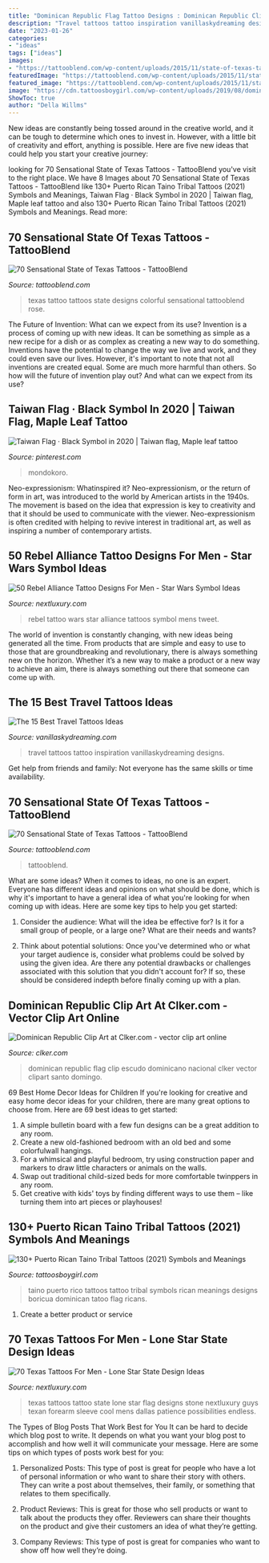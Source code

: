 ```yaml
---
title: "Dominican Republic Flag Tattoo Designs : Dominican Republic Clip Art At Clker.com"
description: "Travel tattoos tattoo inspiration vanillaskydreaming designs"
date: "2023-01-26"
categories:
- "ideas"
tags: ["ideas"]
images:
- "https://tattooblend.com/wp-content/uploads/2015/11/state-of-texas-tattoo-yellow.jpg"
featuredImage: "https://tattooblend.com/wp-content/uploads/2015/11/state-of-texas-tattoo2.jpg"
featured_image: "https://tattooblend.com/wp-content/uploads/2015/11/state-of-texas-tattoo2.jpg"
image: "https://cdn.tattoosboygirl.com/wp-content/uploads/2019/08/dominican-taino-symbols-and-meanings-83.jpg"
ShowToc: true
author: "Della Willms"
---
```



New ideas are constantly being tossed around in the creative world, and it can be tough to determine which ones to invest in. However, with a little bit of creativity and effort, anything is possible. Here are five new ideas that could help you start your creative journey:  

	

		
looking for 70 Sensational State of Texas Tattoos - TattooBlend you've visit to the right place. We have 8 Images about 70 Sensational State of Texas Tattoos - TattooBlend like 130+ Puerto Rican Taino Tribal Tattoos (2021) Symbols and Meanings, Taiwan Flag · Black Symbol in 2020 | Taiwan flag, Maple leaf tattoo and also 130+ Puerto Rican Taino Tribal Tattoos (2021) Symbols and Meanings. Read more:
		
    
## 70 Sensational State Of Texas Tattoos - TattooBlend

<img loading=lazy src="https://tattooblend.com/wp-content/uploads/2015/11/state-of-texas-tattoo-yellow.jpg" onerror="this.onerror=null;this.src='https://tse4.mm.bing.net/th?id=OIP.dWXOtJ6Z4yankSxZBv5VmgHaJ4&amp;pid=15.1';" alt="70 Sensational State of Texas Tattoos - TattooBlend">

_Source: tattooblend.com_

>texas tattoo tattoos state designs colorful sensational tattooblend rose. 

	

The Future of Invention: What can we expect from its use?
Invention is a process of coming up with new ideas. It can be something as simple as a new recipe for a dish or as complex as creating a new way to do something. Inventions have the potential to change the way we live and work, and they could even save our lives. However, it's important to note that not all inventions are created equal. Some are much more harmful than others. So how will the future of invention play out? And what can we expect from its use?

    
## Taiwan Flag · Black Symbol In 2020 | Taiwan Flag, Maple Leaf Tattoo

<img loading=lazy src="https://i.pinimg.com/originals/b3/d8/59/b3d859cae7e8d0511a1a7feb1a6e24b1.jpg" onerror="this.onerror=null;this.src='https://tse1.mm.bing.net/th?id=OIP.mQ4-JrjCSQrukqQDsO521wHaLH&amp;pid=15.1';" alt="Taiwan Flag · Black Symbol in 2020 | Taiwan flag, Maple leaf tattoo">

_Source: pinterest.com_

>mondokoro. 

	

Neo-expressionism: Whatinspired it?
Neo-expressionism, or the return of form in art, was introduced to the world by American artists in the 1940s. The movement is based on the idea that expression is key to creativity and that it should be used to communicate with the viewer. Neo-expressionism is often credited with helping to revive interest in traditional art, as well as inspiring a number of contemporary artists.

    
## 50 Rebel Alliance Tattoo Designs For Men - Star Wars Symbol Ideas

<img loading=lazy src="http://nextluxury.com/wp-content/uploads/unique-mens-rebel-alliance-tattoos.jpg" onerror="this.onerror=null;this.src='https://tse2.mm.bing.net/th?id=OIP.hoR2Wjij_9xwf9F-RG0igQHaHa&amp;pid=15.1';" alt="50 Rebel Alliance Tattoo Designs For Men - Star Wars Symbol Ideas">

_Source: nextluxury.com_

>rebel tattoo wars star alliance tattoos symbol mens tweet. 

	

The world of invention is constantly changing, with new ideas being generated all the time. From products that are simple and easy to use to those that are groundbreaking and revolutionary, there is always something new on the horizon. Whether it’s a new way to make a product or a new way to achieve an aim, there is always something out there that someone can come up with.

    
## The 15 Best Travel Tattoos Ideas

<img loading=lazy src="https://i0.wp.com/vanillaskydreaming.com/wp-content/uploads/2015/05/image.jpg?fit=1866%2C1161" onerror="this.onerror=null;this.src='https://tse3.mm.bing.net/th?id=OIP.0YxgjKCnu60W06mpmE1E1gHaEm&amp;pid=15.1';" alt="The 15 Best Travel Tattoos Ideas">

_Source: vanillaskydreaming.com_

>travel tattoos tattoo inspiration vanillaskydreaming designs. 

	

Get help from friends and family: Not everyone has the same skills or time availability.

    
## 70 Sensational State Of Texas Tattoos - TattooBlend

<img loading=lazy src="https://tattooblend.com/wp-content/uploads/2015/11/state-of-texas-tattoo2.jpg" onerror="this.onerror=null;this.src='https://tse3.mm.bing.net/th?id=OIP.85GgswHgi4aoZVQIe110egHaJ2&amp;pid=15.1';" alt="70 Sensational State of Texas Tattoos - TattooBlend">

_Source: tattooblend.com_

>tattooblend. 

	

What are some ideas?
When it comes to ideas, no one is an expert. Everyone has different ideas and opinions on what should be done, which is why it's important to have a general idea of what you're looking for when coming up with ideas. Here are some key tips to help you get started:
1. Consider the audience: What will the idea be effective for? Is it for a small group of people, or a large one? What are their needs and wants?

2. Think about potential solutions: Once you've determined who or what your target audience is, consider what problems could be solved by using the given idea. Are there any potential drawbacks or challenges associated with this solution that you didn't account for? If so, these should be considered indepth before finally coming up with a plan.


    
## Dominican Republic Clip Art At Clker.com - Vector Clip Art Online

<img loading=lazy src="http://www.clker.com/cliparts/2/1/c/e/1197121534321832681capellan2000_Escudo_Nacional_Dominicano.svg.hi.png" onerror="this.onerror=null;this.src='https://tse1.mm.bing.net/th?id=OIP.cpHG4KFJH1OSt9DGn1AmtwHaHI&amp;pid=15.1';" alt="Dominican Republic Clip Art at Clker.com - vector clip art online">

_Source: clker.com_

>dominican republic flag clip escudo dominicano nacional clker vector clipart santo domingo. 

	

69 Best Home Decor Ideas for Children
If you're looking for creative and easy home decor ideas for your children, there are many great options to choose from. Here are 69 best ideas to get started: 
1. A simple bulletin board with a few fun designs can be a great addition to any room. 
2. Create a new old-fashioned bedroom with an old bed and some colorfulwall hangings. 
3. For a whimsical and playful bedroom, try using construction paper and markers to draw little characters or animals on the walls. 
4. Swap out traditional child-sized beds for more comfortable twinppers in any room. 
5. Get creative with kids' toys by finding different ways to use them – like turning them into art pieces or playhouses! 

    
## 130+ Puerto Rican Taino Tribal Tattoos (2021) Symbols And Meanings

<img loading=lazy src="https://cdn.tattoosboygirl.com/wp-content/uploads/2019/08/dominican-taino-symbols-and-meanings-83.jpg" onerror="this.onerror=null;this.src='https://tse4.mm.bing.net/th?id=OIP.TQsSHgTQ7keuBjbD7oZUuQHaHa&amp;pid=15.1';" alt="130+ Puerto Rican Taino Tribal Tattoos (2021) Symbols and Meanings">

_Source: tattoosboygirl.com_

>taino puerto rico tattoos tattoo tribal symbols rican meanings designs boricua dominican tatoo flag ricans. 

	

1. Create a better product or service 

    
## 70 Texas Tattoos For Men - Lone Star State Design Ideas

<img loading=lazy src="http://nextluxury.com/wp-content/uploads/mens-stone-outer-forearm-texas-flag-tattoo-designs.jpg" onerror="this.onerror=null;this.src='https://tse4.mm.bing.net/th?id=OIP.YrG-kataVvOZmIIEA1CSQAHaHS&amp;pid=15.1';" alt="70 Texas Tattoos For Men - Lone Star State Design Ideas">

_Source: nextluxury.com_

>texas tattoos tattoo state lone star flag designs stone nextluxury guys texan forearm sleeve cool mens dallas patience possibilities endless. 

	

The Types of Blog Posts That Work Best for You
It can be hard to decide which blog post to write.  It depends on what you want your blog post to accomplish and how well it will communicate your message. Here are some tips on which types of posts work best for you:
1. Personalized Posts: This type of post is great for people who have a lot of personal information or who want to share their story with others. They can write a post about themselves, their family, or something that relates to them specifically.

2. Product Reviews: This is great for those who sell products or want to talk about the products they offer. Reviewers can share their thoughts on the product and give their customers an idea of what they’re getting.

3. Company Reviews: This type of post is great for companies who want to show off how well they’re doing.

